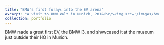 ```yaml
---
title: "BMW's first forays into the EV arena"
excerpt: "A visit to BMW Welt in Munich, 2016<br/><img src='/images/bmw2016.jpg'>"
collection: portfolio
---
```


BMW made a great first EV, the BMW i3, and showcased it at the museum just outside their HQ in Munich.